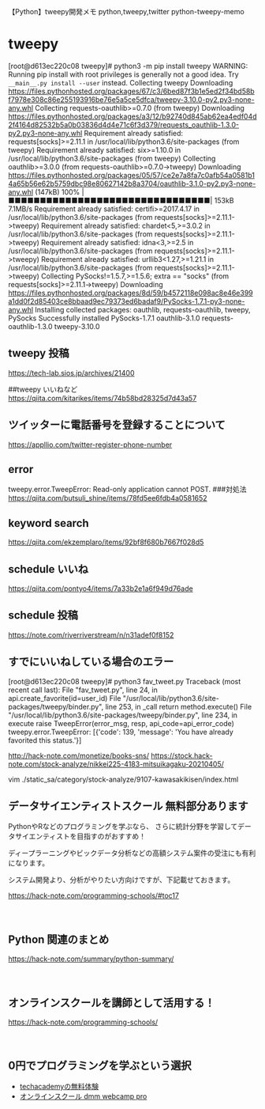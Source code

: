 【Python】tweepy開発メモ
python,tweepy,twitter
python-tweepy-memo

# tweepy
[root@d613ec220c08 tweepy]# python3 -m pip install tweepy
WARNING: Running pip install with root privileges is generally not a good idea. Try `__main__.py install --user` instead.
Collecting tweepy
  Downloading https://files.pythonhosted.org/packages/67/c3/6bed87f3b1e5ed2f34bd58bf7978e308c86e255193916be76e5a5ce5dfca/tweepy-3.10.0-py2.py3-none-any.whl
Collecting requests-oauthlib>=0.7.0 (from tweepy)
  Downloading https://files.pythonhosted.org/packages/a3/12/b92740d845ab62ea4edf04d2f4164d82532b5a0b03836d4d4e71c6f3d379/requests_oauthlib-1.3.0-py2.py3-none-any.whl
Requirement already satisfied: requests[socks]>=2.11.1 in /usr/local/lib/python3.6/site-packages (from tweepy)
Requirement already satisfied: six>=1.10.0 in /usr/local/lib/python3.6/site-packages (from tweepy)
Collecting oauthlib>=3.0.0 (from requests-oauthlib>=0.7.0->tweepy)
  Downloading https://files.pythonhosted.org/packages/05/57/ce2e7a8fa7c0afb54a0581b14a65b56e62b5759dbc98e80627142b8a3704/oauthlib-3.1.0-py2.py3-none-any.whl (147kB)
    100% |■■■■■■■■■■■■■■■■■■■■■■■■■■■■■■■■| 153kB 7.1MB/s
Requirement already satisfied: certifi>=2017.4.17 in /usr/local/lib/python3.6/site-packages (from requests[socks]>=2.11.1->tweepy)
Requirement already satisfied: chardet<5,>=3.0.2 in /usr/local/lib/python3.6/site-packages (from requests[socks]>=2.11.1->tweepy)
Requirement already satisfied: idna<3,>=2.5 in /usr/local/lib/python3.6/site-packages (from requests[socks]>=2.11.1->tweepy)
Requirement already satisfied: urllib3<1.27,>=1.21.1 in /usr/local/lib/python3.6/site-packages (from requests[socks]>=2.11.1->tweepy)
Collecting PySocks!=1.5.7,>=1.5.6; extra == "socks" (from requests[socks]>=2.11.1->tweepy)
  Downloading https://files.pythonhosted.org/packages/8d/59/b4572118e098ac8e46e399a1dd0f2d85403ce8bbaad9ec79373ed6badaf9/PySocks-1.7.1-py3-none-any.whl
Installing collected packages: oauthlib, requests-oauthlib, tweepy, PySocks
Successfully installed PySocks-1.7.1 oauthlib-3.1.0 requests-oauthlib-1.3.0 tweepy-3.10.0

## tweepy 投稿
https://tech-lab.sios.jp/archives/21400

##tweepy いいねなど
https://qiita.com/kitarikes/items/74b58bd28325d7d43a57

## ツイッターに電話番号を登録することについて
https://appllio.com/twitter-register-phone-number

## error
tweepy.error.TweepError: Read-only application cannot POST.
###対処法
https://qiita.com/butsuli_shine/items/78fd5ee6fdb4a0581652

## keyword search
https://qiita.com/ekzemplaro/items/92bf8f680b7667f028d5
## schedule いいね
https://qiita.com/pontyo4/items/7a33b2e1a6f949d76ade
## schedule 投稿
https://note.com/riverriverstream/n/n31adef0f8152


## すでにいいねしている場合のエラー
[root@d613ec220c08 tweepy]# python3 fav_tweet.py
Traceback (most recent call last):
  File "fav_tweet.py", line 24, in <module>
    api.create_favorite(id=user_id)
  File "/usr/local/lib/python3.6/site-packages/tweepy/binder.py", line 253, in _call
    return method.execute()
  File "/usr/local/lib/python3.6/site-packages/tweepy/binder.py", line 234, in execute
    raise TweepError(error_msg, resp, api_code=api_error_code)
tweepy.error.TweepError: [{'code': 139, 'message': 'You have already favorited this status.'}]



http://hack-note.com/monetize/books-sns/
https://stock.hack-note.com/stock-analyze/nikkei225-4183-mitsuikagaku-20210405/

vim ./static_sa/category/stock-analyze/9107-kawasakikisen/index.html

## データサイエンティストスクール 無料部分あります
PythonやRなどのプログラミングを学ぶなら、
さらに統計分野を学習してデータサイエンティストを目指すのがおすすめ！

ディープラーニングやビックデータ分析などの高額システム案件の受注にも有利になります。

システム開発より、分析がやりたい方向けですが、下記載せておきます。

https://hack-note.com/programming-schools/#toc17

　

## Python 関連のまとめ
https://hack-note.com/summary/python-summary/

　

## オンラインスクールを講師として活用する！
https://hack-note.com/programming-schools/

　

## 0円でプログラミングを学ぶという選択
- [techacademyの無料体験](//af.moshimo.com/af/c/click?a_id=2612475&amp;p_id=1555&amp;pc_id=2816&amp;pl_id=22706&amp;url=https%3a%2f%2ftechacademy.jp%2fhtmlcss-trial%3futm_source%3dmoshimo%26utm_medium%3daffiliate%26utm_campaign%3dtextad)
- [オンラインスクール dmm webcamp pro](//af.moshimo.com/af/c/click?a_id=2612482&amp;p_id=1363&amp;pc_id=2297&amp;pl_id=39999&amp;guid=on)

